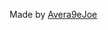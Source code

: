 Made by [Avera9eJoe](http://forum.kerbalspaceprogram.com/threads/122259-WindowShine-v-5-Reflective-stock-windows-and-solar-panels-5-21-15)